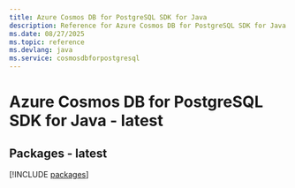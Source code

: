 ```yaml
---
title: Azure Cosmos DB for PostgreSQL SDK for Java
description: Reference for Azure Cosmos DB for PostgreSQL SDK for Java
ms.date: 08/27/2025
ms.topic: reference
ms.devlang: java
ms.service: cosmosdbforpostgresql
---
```

# Azure Cosmos DB for PostgreSQL SDK for Java - latest
## Packages - latest
[!INCLUDE [packages](cosmos-db-for-postgresql-index.md)]